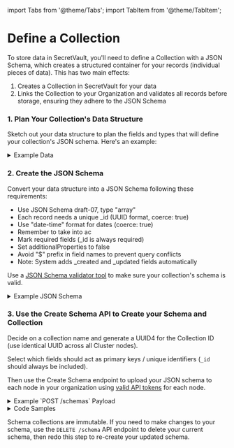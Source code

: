 import Tabs from '@theme/Tabs';
import TabItem from '@theme/TabItem';

# Define a Collection

To store data in SecretVault, you'll need to define a Collection with a JSON Schema, which creates a structured container for your records (individual pieces of data). This has two main effects:

1. Creates a Collection in SecretVault for your data
2. Links the Collection to your Organization and validates all records before storage, ensuring they adhere to the JSON Schema

### 1. Plan Your Collection's Data Structure

Sketch out your data structure to plan the fields and types that will define your collection's JSON schema. Here's an example:

<details>
<summary>Example Data</summary>

```json
years_in_web3 = 3 //integer, encrypted
responses = [] //array
  question_number = 1 //integer
  rating = 5 //integer
```

</details>

### 2. Create the JSON Schema

Convert your data structure into a JSON Schema following these requirements:

- Use JSON Schema draft-07, type "array"
- Each record needs a unique \_id (UUID format, coerce: true)
- Use "date-time" format for dates (coerce: true)
- Remember to take into ac
- Mark required fields (\_id is always required)
- Set additionalProperties to false
- Avoid "$" prefix in field names to prevent query conflicts
- Note: System adds \_created and \_updated fields automatically

Use a [JSON Schema validator tool](https://www.jsonschemavalidator.net/) to make sure your collection's schema is valid.

<details>
<summary>Example JSON Schema</summary>

```js reference showGithubLink
https://github.com/NillionNetwork/secretvaults-js/blob/main/examples/schema.json
```

</details>

### 3. Use the Create Schema API to Create your Schema and Collection

Decide on a collection name and generate a UUID4 for the Collection ID (use identical UUID across all Cluster nodes).

Select which fields should act as primary keys / unique identifiers (`_id` should always be included).

Then use the Create Schema endpoint to upload your JSON schema to each node in your organization using [valid API tokens](/build/secretVault-secretDataAnalytics/generate-tokens) for each node.

<details>
<summary>Example `POST /schemas` Payload</summary>

```json
{
  "_id": "9b22147f-d6d5-40f1-927d-96c08XXXXXXXX",
  "name": "Web3 Experience Survey",
  "keys": ["_id"],
  "schema": {
    "$schema": "http://json-schema.org/draft-07/schema#",
    "title": "Web3 Experience Survey",
    "type": "array",
    "items": {
      "type": "object",
      "properties": {
        "_id": {
          "type": "string",
          "format": "uuid",
          "coerce": true
        },
        "years_in_web3": {
          "type": "object",
          "properties": {
            "%share": {
              "type": "string"
            }
          },
          "required": ["%share"]
        },
        "responses": {
          "type": "array",
          "items": {
            "type": "object",
            "properties": {
              "rating": {
                "type": "integer",
                "minimum": 1,
                "maximum": 5
              },
              "question_number": {
                "type": "integer",
                "minimum": 1
              }
            },
            "required": ["rating", "question_number"]
          },
          "minItems": 1
        }
      },
      "required": ["_id", "years_in_web3", "responses"]
    }
  }
}
```

</details>

<details>
<summary>Code Samples</summary>

<Tabs>
  <TabItem value="python" label="Python">

```python reference showGithubLink
https://github.com/NillionNetwork/blind-module-examples/blob/main/nildb/secretvault_python/nildb_api.py#L88-L111
```

```python reference showGithubLink
https://github.com/NillionNetwork/blind-module-examples/blob/main/nildb/secretvault_python/define_collection.py#L12-L38
```

</TabItem>
<TabItem value="typescript" label="TypeScript">

```tsx reference showGithubLink
https://github.com/NillionNetwork/blind-module-examples/blob/main/nildb/secretvault_nextjs/app/api/create-schema/route.ts#L41-L115
```

</TabItem> 
<TabItem value="wrapper" label="JavaScript (with wrapper)">

### Install nillion-sv-wrappers

```bash
npm i nillion-sv-wrappers
```

### Run the createSchema script

```bash
node createSchema.js
```

<Tabs>
  <TabItem value="createSchema" label="createSchema.js">
```javascript reference showGithubLink
https://github.com/NillionNetwork/nillion-sv-wrappers/blob/main/examples/createSchema.js
```
</TabItem>
  <TabItem value="orgConfig" label="orgConfig.js">
```javascript reference showGithubLink
https://github.com/NillionNetwork/nillion-sv-wrappers/blob/main/examples/orgConfig.js
```
</TabItem>
</Tabs>

</TabItem>

<TabItem value="wrapper-py" label="Python (with wrapper)">

### Install secretvaults

```bash
pip install secretvaults
```

### Run the schema_create script

```bash
python3 schema_create.py
```

<Tabs>
  <TabItem value="createSchema" label="schema_create.py">
```javascript reference showGithubLink
https://github.com/NillionNetwork/secretvaults-py/blob/main/examples/store_encryption/schema_create.py
```
</TabItem>
  <TabItem value="orgConfig" label="org_config.py">
```javascript reference showGithubLink
https://github.com/NillionNetwork/secretvaults-py/blob/main/examples/org_config.py
```
</TabItem>
</Tabs>

</TabItem>

</Tabs>
</details>

Schema collections are immutable. If you need to make changes to your schema, use the `DELETE /schema` API endpoint to delete your current schema, then redo this step to re-create your updated schema.
